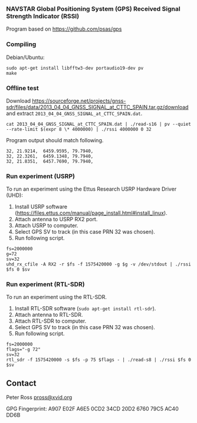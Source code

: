 ### NAVSTAR Global Positioning System (GPS) Received Signal Strength Indicator (RSSI)

Program based on <https://github.com/psas/gps>

### Compiling

Debian/Ubuntu:

```
sudo apt-get install libfftw3-dev portaudio19-dev pv
make
```

### Offline test

Download <https://sourceforge.net/projects/gnss-sdr/files/data/2013_04_04_GNSS_SIGNAL_at_CTTC_SPAIN.tar.gz/download> and extract `2013_04_04_GNSS_SIGNAL_at_CTTC_SPAIN.dat`.

```
cat 2013_04_04_GNSS_SIGNAL_at_CTTC_SPAIN.dat | ./read-s16 | pv --quiet --rate-limit $(expr 8 \* 4000000) | ./rssi 4000000 0 32
```

Program output should match following.

```
32, 21.9214,  6459.9595, 79.7940,
32, 22.3261,  6459.1348, 79.7940,
32, 21.8351,  6457.7690, 79.7940,
```

### Run experiment (USRP)

To run an experiment using the Ettus Research USRP Hardware Driver (UHD):

1. Install USRP software (<https://files.ettus.com/manual/page_install.html#install_linux>).
2. Attach antenna to USRP RX2 port.
3. Attach USRP to computer.
4. Select GPS SV to track (in this case PRN 32 was chosen).
5. Run following script.

```
fs=2000000
g=72
sv=32
uhd_rx_cfile -A RX2 -r $fs -f 1575420000 -g $g -v /dev/stdout | ./rssi $fs 0 $sv
```

### Run experiment (RTL-SDR)

To run an experiment using the RTL-SDR.

1. Install RTL-SDR software (`sudo apt-get install rtl-sdr`).
2. Attach antenna to RTL-SDR.
3. Attach RTL-SDR to computer.
4. Select GPS SV to track (in this case PRN 32 was chosen).
5. Run following script.

```
fs=2000000
flags="-g 72"
sv=32
rtl_sdr -f 1575420000 -s $fs -p 75 $flags - | ./read-s8 | ./rssi $fs 0 $sv

```

## Contact

Peter Ross <pross@xvid.org>

GPG Fingerprint: A907 E02F A6E5 0CD2 34CD 20D2 6760 79C5 AC40 DD6B

